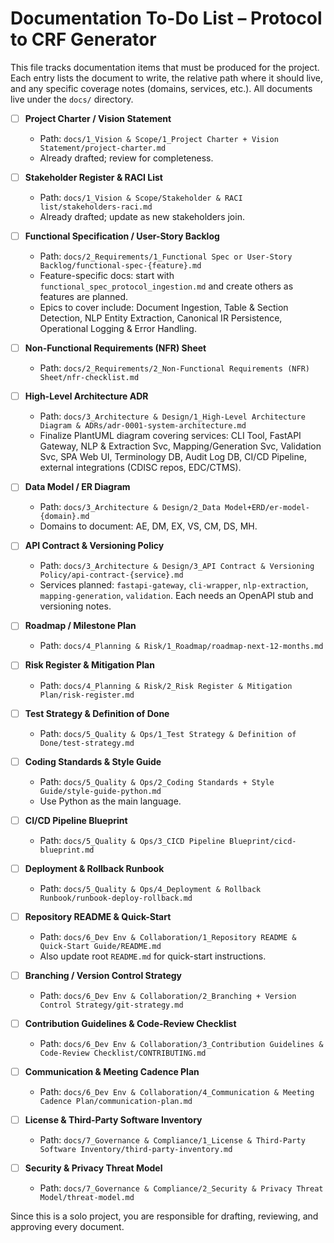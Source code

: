 # Documentation To-Do List – Protocol to CRF Generator

This file tracks documentation items that must be produced for the project. Each entry lists the document to write, the relative path where it should live, and any specific coverage notes (domains, services, etc.). All documents live under the `docs/` directory.

- [ ] **Project Charter / Vision Statement**  
  - Path: `docs/1_Vision & Scope/1_Project Charter + Vision Statement/project-charter.md`
  - Already drafted; review for completeness.

- [ ] **Stakeholder Register & RACI List**  
  - Path: `docs/1_Vision & Scope/Stakeholder & RACI list/stakeholders-raci.md`
  - Already drafted; update as new stakeholders join.

- [ ] **Functional Specification / User-Story Backlog**  
  - Path: `docs/2_Requirements/1_Functional Spec or User-Story Backlog/functional-spec-{feature}.md`  
  - Feature-specific docs: start with `functional_spec_protocol_ingestion.md` and create others as features are planned.  
  - Epics to cover include: Document Ingestion, Table & Section Detection, NLP Entity Extraction, Canonical IR Persistence, Operational Logging & Error Handling.

- [ ] **Non-Functional Requirements (NFR) Sheet**  
  - Path: `docs/2_Requirements/2_Non-Functional Requirements (NFR) Sheet/nfr-checklist.md`

- [ ] **High-Level Architecture ADR**  
  - Path: `docs/3_Architecture & Design/1_High-Level Architecture Diagram & ADRs/adr-0001-system-architecture.md`
  - Finalize PlantUML diagram covering services: CLI Tool, FastAPI Gateway, NLP & Extraction Svc, Mapping/Generation Svc, Validation Svc, SPA Web UI, Terminology DB, Audit Log DB, CI/CD Pipeline, external integrations (CDISC repos, EDC/CTMS).

- [ ] **Data Model / ER Diagram**  
  - Path: `docs/3_Architecture & Design/2_Data Model+ERD/er-model-{domain}.md`
  - Domains to document: AE, DM, EX, VS, CM, DS, MH.

- [ ] **API Contract & Versioning Policy**  
  - Path: `docs/3_Architecture & Design/3_API Contract & Versioning Policy/api-contract-{service}.md`
  - Services planned: `fastapi-gateway`, `cli-wrapper`, `nlp-extraction`, `mapping-generation`, `validation`. Each needs an OpenAPI stub and versioning notes.

- [ ] **Roadmap / Milestone Plan**  
  - Path: `docs/4_Planning & Risk/1_Roadmap/roadmap-next-12-months.md`

- [ ] **Risk Register & Mitigation Plan**  
  - Path: `docs/4_Planning & Risk/2_Risk Register & Mitigation Plan/risk-register.md`

- [ ] **Test Strategy & Definition of Done**  
  - Path: `docs/5_Quality & Ops/1_Test Strategy & Definition of Done/test-strategy.md`

- [ ] **Coding Standards & Style Guide**  
  - Path: `docs/5_Quality & Ops/2_Coding Standards + Style Guide/style-guide-python.md`  
  - Use Python as the main language.

- [ ] **CI/CD Pipeline Blueprint**  
  - Path: `docs/5_Quality & Ops/3_CICD Pipeline Blueprint/cicd-blueprint.md`

- [ ] **Deployment & Rollback Runbook**  
  - Path: `docs/5_Quality & Ops/4_Deployment & Rollback Runbook/runbook-deploy-rollback.md`

- [ ] **Repository README & Quick-Start**  
  - Path: `docs/6_Dev Env & Collaboration/1_Repository README & Quick-Start Guide/README.md`  
  - Also update root `README.md` for quick-start instructions.

- [ ] **Branching / Version Control Strategy**  
  - Path: `docs/6_Dev Env & Collaboration/2_Branching + Version Control Strategy/git-strategy.md`

- [ ] **Contribution Guidelines & Code-Review Checklist**  
  - Path: `docs/6_Dev Env & Collaboration/3_Contribution Guidelines & Code-Review Checklist/CONTRIBUTING.md`

- [ ] **Communication & Meeting Cadence Plan**  
  - Path: `docs/6_Dev Env & Collaboration/4_Communication & Meeting Cadence Plan/communication-plan.md`

- [ ] **License & Third-Party Software Inventory**  
  - Path: `docs/7_Governance & Compliance/1_License & Third-Party Software Inventory/third-party-inventory.md`

- [ ] **Security & Privacy Threat Model**  
  - Path: `docs/7_Governance & Compliance/2_Security & Privacy Threat Model/threat-model.md`

Since this is a solo project, you are responsible for drafting, reviewing, and approving every document.
